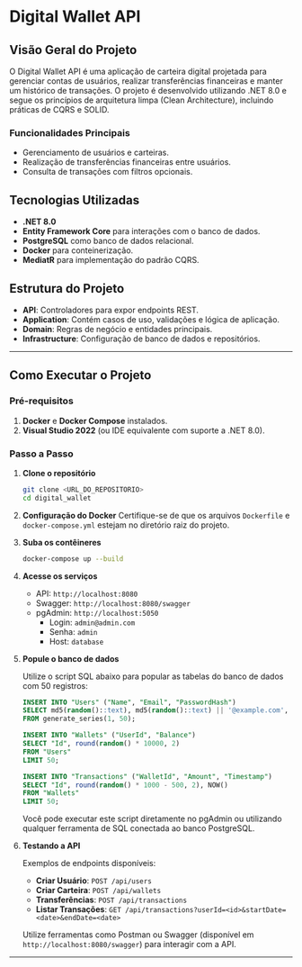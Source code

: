 # Digital Wallet API

## Visão Geral do Projeto

O Digital Wallet API é uma aplicação de carteira digital projetada para gerenciar contas de usuários, realizar transferências financeiras e manter um histórico de transações. O projeto é desenvolvido utilizando .NET 8.0 e segue os princípios de arquitetura limpa (Clean Architecture), incluindo práticas de CQRS e SOLID.

### Funcionalidades Principais

- Gerenciamento de usuários e carteiras.
- Realização de transferências financeiras entre usuários.
- Consulta de transações com filtros opcionais.

## Tecnologias Utilizadas

- **.NET 8.0**
- **Entity Framework Core** para interações com o banco de dados.
- **PostgreSQL** como banco de dados relacional.
- **Docker** para conteinerização.
- **MediatR** para implementação do padrão CQRS.

## Estrutura do Projeto

- **API**: Controladores para expor endpoints REST.
- **Application**: Contém casos de uso, validações e lógica de aplicação.
- **Domain**: Regras de negócio e entidades principais.
- **Infrastructure**: Configuração de banco de dados e repositórios.

---

## Como Executar o Projeto

### Pré-requisitos

1. **Docker** e **Docker Compose** instalados.
2. **Visual Studio 2022** (ou IDE equivalente com suporte a .NET 8.0).

### Passo a Passo

1. **Clone o repositório**
   ```bash
   git clone <URL_DO_REPOSITORIO>
   cd digital_wallet
   ```

2. **Configuração do Docker**
   Certifique-se de que os arquivos `Dockerfile` e `docker-compose.yml` estejam no diretório raiz do projeto.

3. **Suba os contêineres**
   ```bash
   docker-compose up --build
   ```

4. **Acesse os serviços**
   - API: `http://localhost:8080`
   - Swagger: `http://localhost:8080/swagger`
   - pgAdmin: `http://localhost:5050`
     - Login: `admin@admin.com`
     - Senha: `admin`
     - Host: `database`

5. **Popule o banco de dados**

   Utilize o script SQL abaixo para popular as tabelas do banco de dados com 50 registros:

   ```sql
   INSERT INTO "Users" ("Name", "Email", "PasswordHash")
   SELECT md5(random()::text), md5(random()::text) || '@example.com', md5(random()::text)
   FROM generate_series(1, 50);

   INSERT INTO "Wallets" ("UserId", "Balance")
   SELECT "Id", round(random() * 10000, 2)
   FROM "Users"
   LIMIT 50;

   INSERT INTO "Transactions" ("WalletId", "Amount", "Timestamp")
   SELECT "Id", round(random() * 1000 - 500, 2), NOW()
   FROM "Wallets"
   LIMIT 50;
   ```

   Você pode executar este script diretamente no pgAdmin ou utilizando qualquer ferramenta de SQL conectada ao banco PostgreSQL.

6. **Testando a API**

   Exemplos de endpoints disponíveis:

   - **Criar Usuário**: `POST /api/users`
   - **Criar Carteira**: `POST /api/wallets`
   - **Transferências**: `POST /api/transactions`
   - **Listar Transações**: `GET /api/transactions?userId=<id>&startDate=<date>&endDate=<date>`

   Utilize ferramentas como Postman ou Swagger (disponível em `http://localhost:8080/swagger`) para interagir com a API.

---

